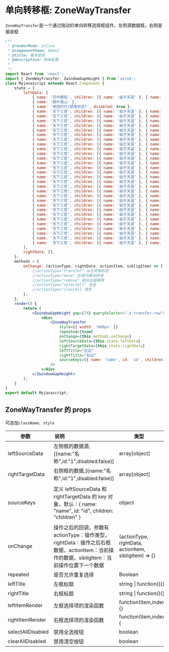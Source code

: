 <!-- @routePath:/component-doc/ZoneWayTransfer-doc -->

# 单向转移框: ZoneWayTransfer

`ZoneWayTransfer`是一个通过拖动的单向转移选择框组件，左侧源数据框，右侧是接收框

```jsx
/**
 * @renderMode: inline
 * @componentName: Demo1
 * @title: 基本使用
 * @description: 简单配置
 *
 */
import React from 'react';
import { ZoneWayTransfer, ZwindowGapHeight } from 'zerod';
class Myjavascript extends React.Component {
    state = {
        leftData: [
            { name: '风中飘摇', children: [{ name: '由于天涯' }, { name: '泪如雨下' }] },
            { name: '枫叶南山' },
            { name: '相信时代(禁用状态)', disabled: true },
            { name: '天下三官', children: [{ name: '由于天涯' }, { name: '泪如雨下' }] },
            { name: '天下三官', children: [{ name: '由于天涯' }, { name: '泪如雨下' }] },
            { name: '天下三官', children: [{ name: '由于天涯' }, { name: '泪如雨下' }] },
            { name: '天下三官', children: [{ name: '由于天涯' }, { name: '泪如雨下' }] },
            { name: '天下三官', children: [{ name: '由于天涯' }, { name: '泪如雨下' }] },
            { name: '天下三官', children: [{ name: '由于天涯' }, { name: '泪如雨下' }] },
            { name: '天下三官', children: [{ name: '由于天涯' }, { name: '泪如雨下' }] },
            { name: '天下三官', children: [{ name: '由于天涯' }, { name: '泪如雨下' }] },
            { name: '天下三官', children: [{ name: '由于天涯' }, { name: '泪如雨下' }] },
            { name: '天下三官', children: [{ name: '由于天涯' }, { name: '泪如雨下' }] },
            { name: '天下三官', children: [{ name: '由于天涯' }, { name: '泪如雨下' }] },
            { name: '天下三官', children: [{ name: '由于天涯' }, { name: '泪如雨下' }] },
            { name: '天下三官', children: [{ name: '由于天涯' }, { name: '泪如雨下' }] },
            { name: '天下三官', children: [{ name: '由于天涯' }, { name: '泪如雨下' }] },
            { name: '天下三官', children: [{ name: '由于天涯' }, { name: '泪如雨下' }] },
            { name: '天下三官', children: [{ name: '由于天涯' }, { name: '泪如雨下' }] },
            { name: '天下三官', children: [{ name: '由于天涯' }, { name: '泪如雨下' }] },
            { name: '天下三官', children: [{ name: '由于天涯' }, { name: '泪如雨下' }] },
            { name: '天下三官', children: [{ name: '由于天涯' }, { name: '泪如雨下' }] },
            { name: '天下三官', children: [{ name: '由于天涯' }, { name: '泪如雨下' }] },
            { name: '天下三官', children: [{ name: '由于天涯' }, { name: '泪如雨下' }] },
            { name: '天下三官', children: [{ name: '由于天涯' }, { name: '泪如雨下' }] },
            { name: '天下三官', children: [{ name: '由于天涯' }, { name: '泪如雨下' }] },
            { name: '天下三官', children: [{ name: '由于天涯' }, { name: '泪如雨下' }] },
            { name: '天下三官', children: [{ name: '由于天涯' }, { name: '泪如雨下' }] },
            { name: '天下三官', children: [{ name: '由于天涯' }, { name: '泪如雨下' }] },
            { name: '天下三官', children: [{ name: '由于天涯' }, { name: '泪如雨下' }] },
            { name: '天下三官', children: [{ name: '由于天涯' }, { name: '泪如雨下' }] },
            { name: '天下三官', children: [{ name: '由于天涯' }, { name: '泪如雨下' }] },
        ],
        rightData: [],
    };
    methods = {
        onChange: (actionType, rightData, actionItem, sibligItem) => {
            //actionType="transfer" 从左转移到右
            //actionType="move" 右框内移动排序
            //actionType="remove" 拖出右框移除
            //actionType="selectAll" 全选
            //actionType="clearAll 清空
        },
    };
    render() {
        return (
            <ZwindowGapHeight gap={78} querySelector=".z-transfer-row">
                <div>
                    <ZoneWayTransfer
                        style={{ width: '600px' }}
                        repeated={true}
                        onChange={this.methods.onChange}
                        leftSourceData={this.state.leftData}
                        rightTargetData={this.state.rightData}
                        leftTitle="左边"
                        rightTitle="右边"
                        sourceKeys={{ name: 'name', id: 'id', children: 'children' }}
                    />
                </div>
            </ZwindowGapHeight>
        );
    }
}
export default Myjavascript;
```

## ZoneWayTransfer 的 props

可追加`className`、`style`

| 参数                                                             | 说明                                                                                                                                     | 类型                                                  | 默认值                                           |
| ---------------------------------------------------------------- | ---------------------------------------------------------------------------------------------------------------------------------------- | ----------------------------------------------------- | ------------------------------------------------ |
| leftSourceData                                                   | 左侧框的数据源,[{name:"名称",id:"1",disabled:false}]                                                                                     | array[object]                                         | []                                               |
| rightTargetData                                                  | 右侧框的数据,[{name:"名称",id:"1",disabled:false}]                                                                                       | array[object]                                         | []                                               |
| sourceKeys                                                       | 定义 leftSourceData 和 rightTargetData 的 key 对象，默认：{ name: "name", id: "id", children: "children" }                               | object                                                | { name: "name", id: "id", children: "children" } |
| onChange                                                         | 操作之后的回调，参数有 actionType：操作类型，rightData：操作之后右框数据，actionItem：当前操作的数据，sibligItem：当前操作位置下一个数据 | (actionType, rightData, actionItem, sibligItem) => {} | --                                               |
| repeated                                                         | 是否允许重复选择                                                                                                                         | Boolean                                               | true                                             |
| <i class="zero-icon zerod-shengchangzhouqi"></i> leftTitle       | 左框标题                                                                                                                                 | string \| function(){}                                | --                                               |
| <i class="zero-icon zerod-shengchangzhouqi"></i> rightTitle      | 右框标题                                                                                                                                 | string \| function(){}                                | --                                               |
| <i class="zero-icon zerod-shengchangzhouqi"></i> leftItemRender  | 左框选择项的渲染函数                                                                                                                     | function(item,index){}                                | --                                               |
| <i class="zero-icon zerod-shengchangzhouqi"></i> rightItemRender | 右框选择项的渲染函数                                                                                                                     | function(item,index){                                 | --                                               |
| selectAllDisabled                                                | 禁用全选按钮                                                                                                                             | boolean                                               | --                                               |
| clearAllDisabled                                                 | 禁用清空按钮                                                                                                                             | boolean                                               | --                                               |
